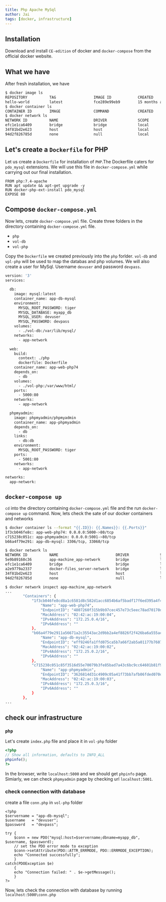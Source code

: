 ```yaml
---
title: Php Apache MySql
author: Jai
tags: [docker, infrastructure]
---
```


## Installation
Download and install `CE-edition` of docker and `docker-compose` from the official docker website.

## What we have
After fresh installation, we have
```bash
$ docker image ls
REPOSITORY          TAG                 IMAGE ID            CREATED             SIZE
hello-world         latest              fce289e99eb9        15 months ago       1.84kB
$ docker container ls
CONTAINER ID        IMAGE               COMMAND             CREATED             STATUS              PORTS               NAMES
$ docker network ls
NETWORK ID          NAME                DRIVER              SCOPE
efc1e1ca6409        bridge              bridge              local
34f81bd2e623        host                host                local
94d2f826785d        none                null                local
```
## Let's create a `Dockerfile` for PHP
Let us create a `Dockerfile` for installation of `PHP`.The Dockerfile caters for `pdo_mysql` extensions. We will use this file in `docker-compose.yml` while carrying out our final installation.
```
FROM php:7.4-apache
RUN apt update && apt-get upgrade -y
RUN docker-php-ext-install pdo_mysql
EXPOSE 80
```
## Compose `docker-compose.yml`
Now lets, create `docker-compose.yml` file. Create three folders in the directory containing `docker-compose.yml` file.

* `php`
* `vol-db`
* `vol-php`

Copy the `Dockerfile` we created previously into the `php` forlder. `vol-db` and `vpl-php` will be used to map the databas and php volumes. We will also create a user for MySql. Username `devuser` and password `devpass`.

```bash
version: '3'
services:

  db:
    image: mysql:latest
    container_name: app-db-mysql
    environment:
      MYSQL_ROOT_PASSWORD: tiger
      MYSQL_DATABASE: myapp_db
      MYSQL_USER: devuser
      MYSQL_PASSWORD: devpass
    volumes:
      - ./vol-db:/var/lib/mysql/
    networks:
      - app-network

  web:
    build:    
      context: ./php
      dockerfile: Dockerfile
    container_name: app-web-php74
    depends_on:
      - db
    volumes:
      - ./vol-php:/var/www/html/
    ports:
      - 5000:80
    networks:
      - app-network

  phpmyadmin:
    image: phpmyadmin/phpmyadmin
    container_name: app-phpmyadmin
    depends_on:
      - db    
    links: 
      - db:db    
    environment:      
      MYSQL_ROOT_PASSWORD: tiger 
    ports:
      - 5001:80
    networks:
      - app-network

networks:
  app-network:

```
## `docker-compose up`

`cd` into the directory containing `docker-compose.yml` file and the run `docker-compose up` command. Now, lets check the sate of our docker containers and networks
```bash
$ docker container ls --format "{{.ID}}: {{.Names}}: {{.Ports}}"
1f3cb046fe8c: app-web-php74: 0.0.0.0:5000->80/tcp
c715238c051c: app-phpmyadmin: 0.0.0.0:5001->80/tcp
b66a4f79e291: app-db-mysql: 3306/tcp, 33060/tcp

$ docker network ls 
NETWORK ID          NAME                          DRIVER              SCOPE
5e9b89160c36        app-machine_app-network       bridge              local
efc1e1ca6409        bridge                        bridge              local
a2e9779a2337        docker-files_server-network   bridge              local
34f81bd2e623        host                          host                local
94d2f826785d        none                          null                local
```
```bash
$ docker network inspect app-machine_app-network 
...
        "Containers": {
            "1f3cb046fe8cd8a1c6581d8c582d1acc6854b6af5badf17f6ed395a4f4acd934": {
                "Name": "app-web-php74",
                "EndpointID": "4807260f315b9b97cec457e73c5eec78ad70170d0e7b4e34fd30c57448b96e8f",
                "MacAddress": "02:42:ac:19:00:04",
                "IPv4Address": "172.25.0.4/16",
                "IPv6Address": ""
            },
            "b66a4f79e2911a56671a2c35543ac2d9bb2a4ef8826f2f426ba6a555ace46ff6": {
                "Name": "app-db-mysql",
                "EndpointID": "eff9246fa1ffd075ca5b7a66f2ab5a01177b7607a50b545a9814eda76b1e22e6",
                "MacAddress": "02:42:ac:19:00:02",
                "IPv4Address": "172.25.0.2/16",
                "IPv6Address": ""
            },
            "c715238c051c85f3516d55e70079b3fe85bad7a43c6bc9cc64601b81f9650f62": {
                "Name": "app-phpmyadmin",
                "EndpointID": "3626814d31c4909c05a41f73bb7afb06fded070d217c9ece38cf297e31626850",
                "MacAddress": "02:42:ac:19:00:03",
                "IPv4Address": "172.25.0.3/16",
                "IPv6Address": ""
            }
        },
...
```
## check our infrastructure
### `php`
Let's create `index.php` file and place it in `vol-php` folder
```php
<?php
// Show all information, defaults to INFO_ALL
phpinfo();
?>
```
In the browser, write `localhost:5000` and we should get `phpinfo` page. Simiarly, we can check `phpmyadmin` page by checking url `localhost:5001`.
### check connection with database
create a file `conn.php` in `vol-php` folder
```
<?php
$servername = "app-db-mysql";
$username   = "devuser";
$password   = "devpass";

try {
    $conn = new PDO("mysql:host=$servername;dbname=myapp_db", $username, $password);
    // set the PDO error mode to exception
    $conn->setAttribute(PDO::ATTR_ERRMODE, PDO::ERRMODE_EXCEPTION);
    echo "Connected successfully";
    }
catch(PDOException $e)
    {
    echo "Connection failed: " . $e->getMessage();
    }
?>
```
Now, lets check the connection with database by running `localhost:5000\conn.php`



 
